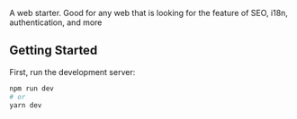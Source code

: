 A web starter. Good for any web that is looking for the feature of SEO, i18n, authentication, and more

## Getting Started

First, run the development server:

```bash
npm run dev
# or
yarn dev
```

